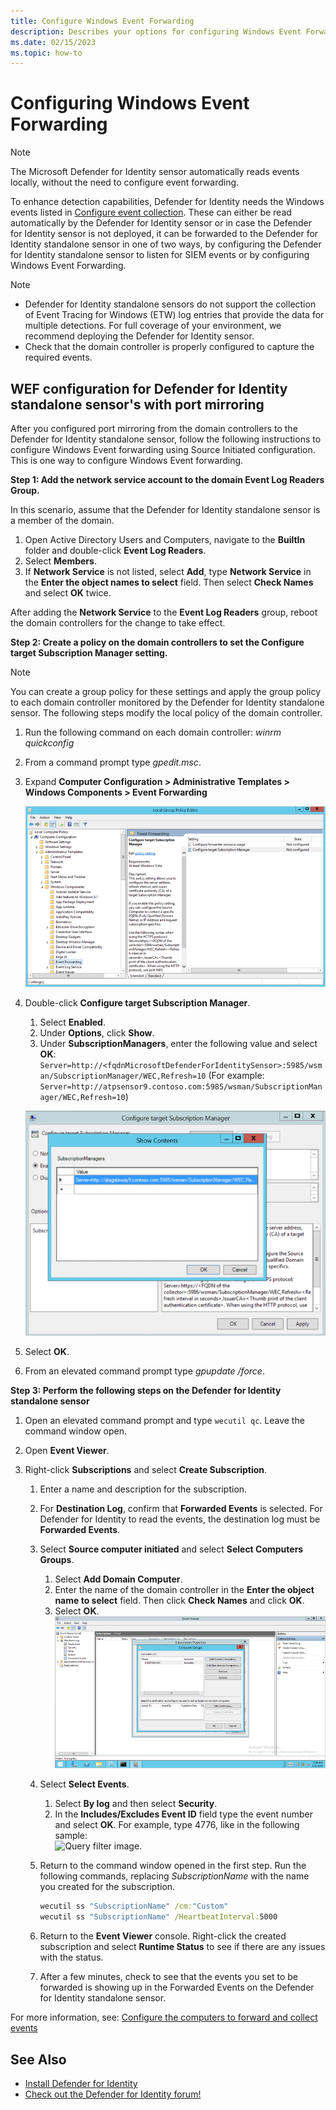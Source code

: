 ```yaml
---
title: Configure Windows Event Forwarding 
description: Describes your options for configuring Windows Event Forwarding with Microsoft Defender for Identity
ms.date: 02/15/2023
ms.topic: how-to
---
```


# Configuring Windows Event Forwarding

> [!NOTE]
> The Microsoft Defender for Identity sensor automatically reads events locally, without the need to configure event forwarding.

To enhance detection capabilities, Defender for Identity needs the Windows events listed in [Configure event collection](configure-windows-event-collection.md#configure-event-collection). These can either be read automatically by the Defender for Identity sensor or in case the Defender for Identity sensor is not deployed, it can be forwarded to the Defender for Identity standalone sensor in one of two ways, by configuring the Defender for Identity standalone sensor to listen for SIEM events or by configuring Windows Event Forwarding.

> [!NOTE]
>
> - Defender for Identity standalone sensors do not support the collection of Event Tracing for Windows (ETW) log entries that provide the data for multiple detections. For full coverage of your environment, we recommend deploying the Defender for Identity sensor.
> - Check that the domain controller is properly configured to capture the required events.

## WEF configuration for Defender for Identity standalone sensor's with port mirroring

After you configured port mirroring from the domain controllers to the Defender for Identity standalone sensor, follow the following instructions to configure Windows Event forwarding using Source Initiated configuration. This is one way to configure Windows Event forwarding.

**Step 1: Add the network service account to the domain Event Log Readers Group.**

In this scenario, assume that the Defender for Identity standalone sensor is a member of the domain.

1. Open Active Directory Users and Computers, navigate to the **BuiltIn** folder and double-click **Event Log Readers**.
1. Select **Members**.
1. If **Network Service** is not listed, select **Add**, type **Network Service** in the **Enter the object names to select** field. Then select **Check Names** and select **OK** twice.

After adding the **Network Service** to the **Event Log Readers** group, reboot the domain controllers for the change to take effect.

**Step 2: Create a policy on the domain controllers to set the Configure target Subscription Manager setting.**

> [!NOTE]
> You can create a group policy for these settings and apply the group policy to each domain controller monitored by the Defender for Identity standalone sensor. The following steps modify the local policy of the domain controller.

1. Run the following command on each domain controller: *winrm quickconfig*
1. From a command prompt type *gpedit.msc*.
1. Expand **Computer Configuration > Administrative Templates > Windows Components > Event Forwarding**

    ![Local policy group editor image.](media/wef-1-local-group-policy-editor.png)

1. Double-click **Configure target Subscription Manager**.

    1. Select **Enabled**.
    1. Under **Options**, click **Show**.
    1. Under **SubscriptionManagers**, enter the following value and select **OK**:
        `Server=http://<fqdnMicrosoftDefenderForIdentitySensor>:5985/wsman/SubscriptionManager/WEC,Refresh=10` (For example: `Server=http://atpsensor9.contoso.com:5985/wsman/SubscriptionManager/WEC,Refresh=10`)

    ![Configure target subscription image.](media/wef-2-config-target-sub-manager.png)

1. Select **OK**.
1. From an elevated command prompt type *gpupdate /force*.

**Step 3: Perform the following steps on the Defender for Identity standalone sensor**

1. Open an elevated command prompt and type `wecutil qc`. Leave the command window open.
1. Open **Event Viewer**.
1. Right-click **Subscriptions** and select **Create Subscription**.

    1. Enter a name and description for the subscription.
    1. For **Destination Log**, confirm that **Forwarded Events** is selected. For Defender for Identity to read the events, the destination log must be **Forwarded Events**.
    1. Select **Source computer initiated** and select **Select Computers Groups**.
        1. Select **Add Domain Computer**.
        1. Enter the name of the domain controller in the **Enter the object name to select** field. Then click **Check Names** and click **OK**.
        1. Select **OK**.
        ![Event Viewer image.](media/wef-3-event-viewer.png)
    1. Select **Select Events**.
        1. Select **By log** and then select **Security**.
        1. In the **Includes/Excludes Event ID** field type the event number and select **OK**. For example, type 4776, like in the following sample:<br/>
        ![Query filter image.](media/wef-4-query-filter.png)
    1. Return to the command window opened in the first step. Run the following commands, replacing *SubscriptionName* with the name you created for the subscription.

        ```cmd
        wecutil ss "SubscriptionName" /cm:"Custom"
        wecutil ss "SubscriptionName" /HeartbeatInterval:5000
        ```

    1. Return to the **Event Viewer** console. Right-click the created subscription and select **Runtime Status** to see if there are any issues with the status.
    1. After a few minutes, check to see that the events you set to be forwarded is showing up in the Forwarded Events on the Defender for Identity standalone sensor.

For more information, see: [Configure the computers to forward and collect events](/previous-versions/windows/it-pro/windows-server-2008-R2-and-2008/cc748890(v=ws.11))

## See Also

- [Install Defender for Identity](/defender-for-identity/classic-install-step1)
- [Check out the Defender for Identity forum!](<https://aka.ms/MDIcommunity>)
